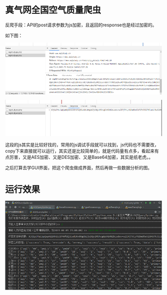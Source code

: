 真气网全国空气质量爬虫
======================

反爬手段：API的post请求参数为js加密，且返回的response也是经过加密的。

如下图：

![image](https://github.com/xzh0723/ZhenQiAQI/blob/master/view/param.png)

![image](https://github.com/xzh0723/ZhenQiAQI/blob/master/view/data.png)

这段的js其实是比较好找的，常用的js调试手段就可以找到，js代码也不需要改，copy下来直接就可以运行，其实还是比较简单的，就是代码量有点多，看起来有点厉害，又是AES加密、又是DES加密、又是Base64加密，其实是纸老虎。。  

之后打算去学GUI界面，把这个爬虫做成界面，然后再做一些数据分析的图。

运行效果
============
![image](https://github.com/xzh0723/ZhenQiAQI/blob/master/view/view.png)
